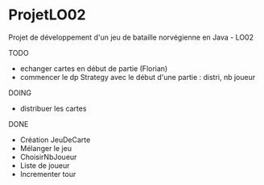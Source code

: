 ProjetLO02
==========

Projet de développement d'un jeu de bataille norvégienne en Java - LO02 

TODO 
- echanger cartes en début de partie (Florian)
- commencer le dp Strategy avec le début d'une partie : distri, nb joueur 

DOING 
 - distribuer les cartes 

DONE 
- Création JeuDeCarte
 - Mélanger le jeu
 - ChoisirNbJoueur
 - Liste de joueur
 - Incrementer tour 
 
